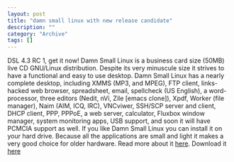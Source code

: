 ```yaml
--- 
layout: post 
title: "damn small linux with new release candidate"
description: ""
category: "Archive"
tags: []
---  
```

DSL 4.3 RC 1, get it now! 
Damn Small Linux is a business card size (50MB) live CD GNU/Linux distribution. Despite its very minuscule size it strives to have a functional and easy to use desktop.
 Damn Small Linux has a nearly complete desktop, including XMMS (MP3, and MPEG), FTP client, links-hacked web browser, spreadsheet, email, spellcheck (US English), a word-processor, three editors (Nedit, nVi, Zile [emacs clone]), Xpdf, Worker (file manager), Naim (AIM, ICQ, IRC), VNCviwer, SSH/SCP server and client, DHCP client, PPP, PPPoE, a web server, calculator, Fluxbox window manager, system monitoring apps, USB support, and soon it will have PCMCIA support as well. If you like Damn Small Linux you can install it on your hard drive. Because all the applications are small and light it makes a very good choice for older hardware.
 Read more about it <a href="  http://www.damnsmalllinux.org/">here</a>.
 Download it <a href="http://www.damnsmalllinux.org/download.html">here</a>
